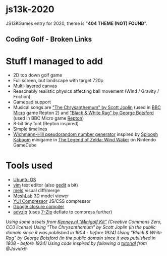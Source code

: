 # js13k-2020
JS13KGames entry for 2020, theme is "**404 THEME (NOT) FOUND**".

## Coding Golf - Broken Links

# Stuff I managed to add
* 2D top down golf game
* Full screen, but landscape with target 720p
* Multi-layered canvas
* Reasonably realistic physics affecting ball movement (Wind / Gravity / Friction)
* Gamepad support
* Musical songs are ["The Chrysanthemum" by Scott Joplin](https://en.wikipedia.org/wiki/List_of_compositions_by_Scott_Joplin) (used in [BBC Micro](https://en.wikipedia.org/wiki/BBC_Micro) game Repton 2) and ["Black & White Rag" by George Botsford](https://en.wikipedia.org/wiki/Black_and_White_Rag) (used in BBC Micro game [Repton](https://en.wikipedia.org/wiki/Repton_(computer_game)))
* 8-bit tiny font (Repton inspired)
* Simple timelines
* [Wichmann-Hill pseudorandom number generator](https://en.wikipedia.org/wiki/Wichmann%E2%80%93Hill) inspired by [Sploosh Kaboom](https://www.youtube.com/watch?v=1hs451PfFzQ) minigame in [The Legend of Zelda: Wind Waker](https://en.wikipedia.org/wiki/The_Legend_of_Zelda:_The_Wind_Waker) on Nintendo GameCube

# Tools used
* [Ubuntu OS](https://www.ubuntu.com/)
* [vim](https://github.com/vim) text editor (also [gedit](https://github.com/GNOME/gedit) a bit)
* [meld](https://github.com/GNOME/meld) visual diff/merge
* [MeshLab](https://github.com/cnr-isti-vclab/meshlab) 3D model viewer
* [YUI Compressor](https://github.com/yui/yuicompressor) JS/CSS compressor
* [Google closure compiler](https://closure-compiler.appspot.com/home)
* [advzip](https://github.com/amadvance/advancecomp) (uses [7-Zip](https://sourceforge.net/projects/sevenzip/files/7-Zip/) deflate to compress further)

_Using some assets from [Kenney.nl "Minigolf Kit"](https://kenney.nl/assets/minigolf-kit) (Creative Commons Zero, CC0 license)_
_Using "The Chrysanthemum" by Scott Joplin (in the public domain since it was published in 1904 - before 1924)_
_Using "Black & White Rag" by George Botsford (in the public domain since it was published in 1908 - before 1924)_
_Using code inspired by following a [tutorial](https://www.youtube.com/watch?v=XgMWc6LumG4) from @Javidx9_
